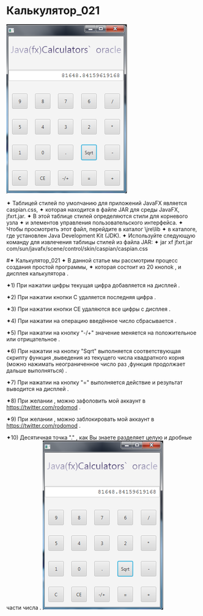 # Калькулятор_021
![](JFX.png)

✦ Таблицей стилей по умолчанию для приложений JavaFX является caspian.css,
✦ которая находится в файле JAR для среды JavaFX, jfxrt.jar.
✦ В этой таблице стилей определяются стили для корневого узла
✦ и элементов управления пользовательского интерфейса.
✦ Чтобы просмотреть этот файл, перейдите в каталог \jre\lib 
✦ в каталоге, где установлен Java Development Kit (JDK).
✦ Используйте следующую команду для извлечения таблицы стилей из файла JAR:
✦ jar xf jfxrt.jar com/sun/javafx/scene/control/skin/caspian/caspian.css

#✦ Калькулятор_021
✦ В данной статье мы рассмотрим процесс создания простой программы,
✦ которая состоит из 20 кнопok , и дисплея калькулятора .

✦1) При нажатии цифры текущая цифра добавляется на дисплей .

✦2) При нажатии кнопки С удаляется последняя цифра .

✦3) При нажатии кнопки CE удаляются все цифры c дисплея .

✦4) При нажатии на операцию введённое число сбрасывается .

✦5) При нажатии на кнопку "-/+" значение меняется на положительное или отрицательное .

✦6) При нажатии на кнопку "Sqrt" выполняется соответствующая скрипту функция ,выведения из текущего числа квадратного корня
             (можно нажимать неограниченное число раз ,функция продолжает дальше выполняться) .
             
✦7) При нажатии на кнопку "=" выполняется действие и результат выводится на дисплей   .			 

✦8) При желании , можно зафоловить мой аккаунт в https://twitter.com/rodomod .

✦9) При желании , можно заблокировать мой аккаунт в https://twitter.com/rodomod .

✦10) Десятичная точка "." , как Вы знаете разделяет целую и дробные части числа .
![](JFX.png)
